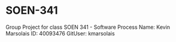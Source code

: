 # SOEN-341
Group Project for class SOEN 341 - Software Process 
Name: Kevin Marsolais ID: 40093476 GitUser: kmarsolais 